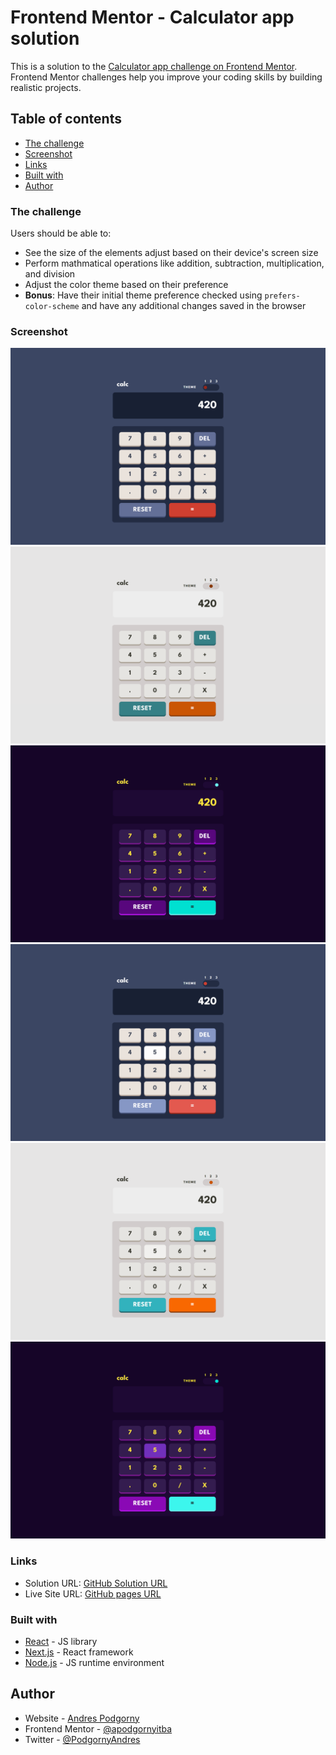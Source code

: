 # Frontend Mentor - Calculator app solution

This is a solution to the [Calculator app challenge on Frontend Mentor](https://www.frontendmentor.io/challenges/calculator-app-9lteq5N29). Frontend Mentor challenges help you improve your coding skills by building realistic projects.

## Table of contents


- [The challenge](#the-challenge)
- [Screenshot](#screenshot)
- [Links](#links)
- [Built with](#built-with)
- [Author](#author)

### The challenge

Users should be able to:

- See the size of the elements adjust based on their device's screen size
- Perform mathmatical operations like addition, subtraction, multiplication, and division
- Adjust the color theme based on their preference
- **Bonus**: Have their initial theme preference checked using `prefers-color-scheme` and have any additional changes saved in the browser

### Screenshot

![Desktop design 1](src/images/desktop-design-1.png)
![Desktop design 2](src/images/desktop-design-2.png)
![Desktop design 3](src/images/desktop-design-3.png)
![Active states 1](src/images/active-state-1.png)
![Active states 2](src/images/active-state-2.png)
![Active states 3](src/images/active-state-3.png)

### Links

- Solution URL: [GitHub Solution URL](https://github.com/apodgornyitba/Calculator)
- Live Site URL: [GitHub pages URL](https://apodgornyitba.github.io/Calculator/)

### Built with

- [React](https://reactjs.org/) - JS library
- [Next.js](https://nextjs.org/) - React framework
- [Node.js](https://nodejs.org/) - JS runtime environment

## Author

- Website - [Andres Podgorny](https://github.com/apodgornyitba)
- Frontend Mentor - [@apodgornyitba](https://www.frontendmentor.io/profile/apodgornyitba)
- Twitter - [@PodgornyAndres](https://twitter.com/PodgornyAndres)
